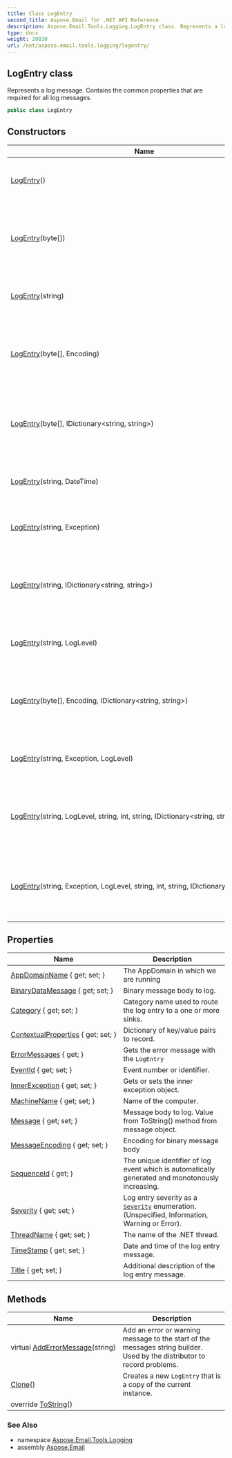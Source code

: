 ```yaml
---
title: Class LogEntry
second_title: Aspose.Email for .NET API Reference
description: Aspose.Email.Tools.Logging.LogEntry class. Represents a log message. Contains the common properties that are required for all log messages
type: docs
weight: 20830
url: /net/aspose.email.tools.logging/logentry/
---
```

## LogEntry class

Represents a log message. Contains the common properties that are required for all log messages.

```csharp
public class LogEntry
```

## Constructors

| Name | Description |
| --- | --- |
| [LogEntry](logentry/#constructor)() | Initialize a new instance of a `LogEntry` class. |
| [LogEntry](logentry/#constructor_1)(byte[]) | Create a new instance of `LogEntry` with a full set of constructor parameters |
| [LogEntry](logentry/#constructor_5)(string) | Initialize a new instance of a `LogEntry` class. |
| [LogEntry](logentry/#constructor_3)(byte[], Encoding) | Create a new instance of `LogEntry` with a full set of constructor parameters |
| [LogEntry](logentry/#constructor_2)(byte[], IDictionary&lt;string, string&gt;) | Create a new instance of `LogEntry` with a full set of constructor parameters |
| [LogEntry](logentry/#constructor_9)(string, DateTime) | Initialize a new instance of a `LogEntry` class. |
| [LogEntry](logentry/#constructor_10)(string, Exception) | Initialize a new instance of a `LogEntry` class. |
| [LogEntry](logentry/#constructor_8)(string, IDictionary&lt;string, string&gt;) | Create a new instance of `LogEntry` with a full set of constructor parameters |
| [LogEntry](logentry/#constructor_6)(string, LogLevel) | Initialize a new instance of a `LogEntry` class. |
| [LogEntry](logentry/#constructor_4)(byte[], Encoding, IDictionary&lt;string, string&gt;) | Create a new instance of `LogEntry` with a full set of constructor parameters |
| [LogEntry](logentry/#constructor_11)(string, Exception, LogLevel) | Initialize a new instance of a `LogEntry` class. |
| [LogEntry](logentry/#constructor_7)(string, LogLevel, string, int, string, IDictionary&lt;string, string&gt;) | Create a new instance of `LogEntry` with a full set of constructor parameters |
| [LogEntry](logentry/#constructor_12)(string, Exception, LogLevel, string, int, string, IDictionary&lt;string, string&gt;) | Create a new instance of `LogEntry` with a full set of constructor parameters |

## Properties

| Name | Description |
| --- | --- |
| [AppDomainName](../../aspose.email.tools.logging/logentry/appdomainname/) { get; set; } | The AppDomain in which we are running |
| [BinaryDataMessage](../../aspose.email.tools.logging/logentry/binarydatamessage/) { get; set; } | Binary message body to log. |
| [Category](../../aspose.email.tools.logging/logentry/category/) { get; set; } | Category name used to route the log entry to a one or more sinks. |
| [ContextualProperties](../../aspose.email.tools.logging/logentry/contextualproperties/) { get; set; } | Dictionary of key/value pairs to record. |
| [ErrorMessages](../../aspose.email.tools.logging/logentry/errormessages/) { get; } | Gets the error message with the `LogEntry` |
| [EventId](../../aspose.email.tools.logging/logentry/eventid/) { get; set; } | Event number or identifier. |
| [InnerException](../../aspose.email.tools.logging/logentry/innerexception/) { get; set; } | Gets or sets the inner exception object. |
| [MachineName](../../aspose.email.tools.logging/logentry/machinename/) { get; set; } | Name of the computer. |
| [Message](../../aspose.email.tools.logging/logentry/message/) { get; set; } | Message body to log. Value from ToString() method from message object. |
| [MessageEncoding](../../aspose.email.tools.logging/logentry/messageencoding/) { get; set; } | Encoding for binary message body |
| [SequenceId](../../aspose.email.tools.logging/logentry/sequenceid/) { get; } | The unique identifier of log event which is automatically generated and monotonously increasing. |
| [Severity](../../aspose.email.tools.logging/logentry/severity/) { get; set; } | Log entry severity as a [`Severity`](./severity/) enumeration. (Unspecified, Information, Warning or Error). |
| [ThreadName](../../aspose.email.tools.logging/logentry/threadname/) { get; set; } | The name of the .NET thread. |
| [TimeStamp](../../aspose.email.tools.logging/logentry/timestamp/) { get; set; } | Date and time of the log entry message. |
| [Title](../../aspose.email.tools.logging/logentry/title/) { get; set; } | Additional description of the log entry message. |

## Methods

| Name | Description |
| --- | --- |
| virtual [AddErrorMessage](../../aspose.email.tools.logging/logentry/adderrormessage/)(string) | Add an error or warning message to the start of the messages string builder. Used by the distributor to record problems. |
| [Clone](../../aspose.email.tools.logging/logentry/clone/)() | Creates a new `LogEntry` that is a copy of the current instance. |
| override [ToString](../../aspose.email.tools.logging/logentry/tostring/)() |  |

### See Also

* namespace [Aspose.Email.Tools.Logging](../../aspose.email.tools.logging/)
* assembly [Aspose.Email](../../)


